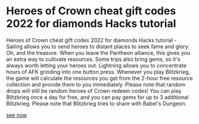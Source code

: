 # Heroes of Crown cheat gift codes 2022 for diamonds Hacks tutorial

Heroes of Crown cheat gift codes 2022 for diamonds Hacks tutorial - Sailing allows you to send heroes to distant places to seek fame and glory. Oh, and the treasure. When you leave the Pantheon alliance, this gives you an extra way to cultivate resources. Some trips also bring gems, so it's always worth letting your heroes out. Lightning allows you to concentrate hours of AFK grinding into one button press. Whenever you play Blitzkrieg, the game will calculate the resources you get from the 2-hour free resource collection and provide them to you immediately. Please note that random drops will still be random heroes of Crown redeem codes! You can play Blitzkrieg once a day for free, and you can pay gems for up to 3 additional Blitzkrieg. Please note that Blitzkrieg tries to share with Babel's Dungeon.


[see now](https://growhunt.top/heroes-of-crown/)
